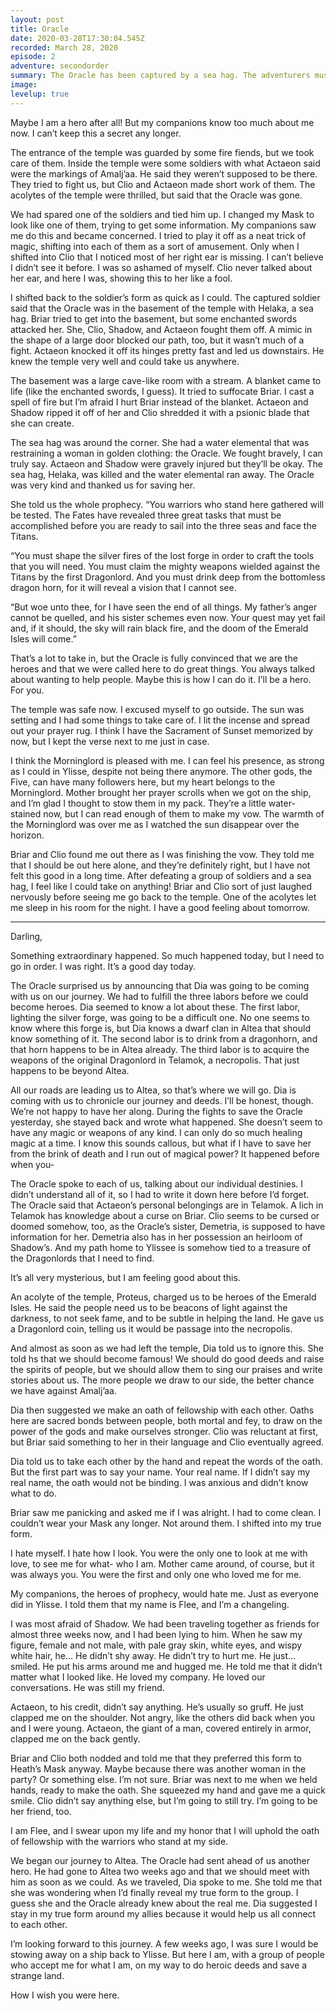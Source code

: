 ```yaml
---
layout: post
title: Oracle
date: 2020-03-28T17:30:04.545Z
recorded: March 28, 2020
episode: 2
adventure: secondorder
summary: The Oracle has been captured by a sea hag. The adventurers must enter the cavern below the temple and find the Oracle before something awful happens to her!
image: 
levelup: true
---
```


Maybe I am a hero after all! But my companions know too much about me now. I can’t keep this a secret any longer.

The entrance of the temple was guarded by some fire fiends, but we took care of them. Inside the temple were some soldiers with what Actaeon said were the markings of Amalj’aa. He said they weren’t supposed to be there. They tried to fight us, but Clio and Actaeon made short work of them. The acolytes of the temple were thrilled, but said that the Oracle was gone.

We had spared one of the soldiers and tied him up. I changed my Mask to look like one of them, trying to get some information. My companions saw me do this and became concerned. I tried to play it off as a neat trick of magic, shifting into each of them as a sort of amusement. Only when I shifted into Clio that I noticed most of her right ear is missing. I can’t believe I didn’t see it before. I was so ashamed of myself. Clio never talked about her ear, and here I was, showing this to her like a fool.

I shifted back to the soldier’s form as quick as I could. The captured soldier said that the Oracle was in the basement of the temple with Helaka, a sea hag. Briar tried to get into the basement, but some enchanted swords attacked her. She, Clio, Shadow, and Actaeon fought them off. A mimic in the shape of a large door blocked our path, too, but it wasn’t much of a fight. Actaeon knocked it off its hinges pretty fast and led us downstairs. He knew the temple very well and could take us anywhere.

The basement was a large cave-like room with a stream. A blanket came to life (like the enchanted swords, I guess). It tried to suffocate Briar. I cast a spell of fire but I’m afraid I hurt Briar instead of the blanket. Actaeon and Shadow ripped it off of her and Clio shredded it with a psionic blade that she can create.

The sea hag was around the corner. She had a water elemental that was restraining a woman in golden clothing: the Oracle. We fought bravely, I can truly say. Actaeon and Shadow were gravely injured but they’ll be okay. The sea hag, Helaka, was killed and the water elemental ran away. The Oracle was very kind and thanked us for saving her.

She told us the whole prophecy. “You warriors who stand here gathered will be tested. The Fates have revealed three great tasks that must be accomplished before you are ready to sail into the three seas and face the Titans.

“You must shape the silver fires of the lost forge in order to craft the tools that you will need. You must claim the mighty weapons wielded against the Titans by the first Dragonlord. And you must drink deep from the bottomless dragon horn, for it will reveal a vision that I cannot see.

“But woe unto thee, for I have seen the end of all things. My father’s anger cannot be quelled, and his sister schemes even now. Your quest may yet fail and, if it should, the sky will rain black fire, and the doom of the Emerald Isles will come.”

That’s a lot to take in, but the Oracle is fully convinced that we are the heroes and that we were called here to do great things. You always talked about wanting to help people. Maybe this is how I can do it. I’ll be a hero. For you.

The temple was safe now. I excused myself to go outside. The sun was setting and I had some things to take care of. I lit the incense and spread out your prayer rug. I think I have the Sacrament of Sunset memorized by now, but I kept the verse next to me just in case.

I think the Morninglord is pleased with me. I can feel his presence, as strong as I could in Ylisse, despite not being there anymore. The other gods, the Five, can have many followers here, but my heart belongs to the Morninglord. Mother brought her prayer scrolls when we got on the ship, and I’m glad I thought to stow them in my pack. They’re a little water-stained now, but I can read enough of them to make my vow. The warmth of the Morninglord was over me as I watched the sun disappear over the horizon.

Briar and Clio found me out there as I was finishing the vow. They told me that I should be out here alone, and they’re definitely right, but I have not felt this good in a long time. After defeating a group of soldiers and a sea hag, I feel like I could take on anything! Briar and Clio sort of just laughed nervously before seeing me go back to the temple. One of the acolytes let me sleep in his room for the night. I have a good feeling about tomorrow.

---

Darling,

Something extraordinary happened. So much happened today, but I need to go in order. I was right. It’s a good day today.

The Oracle surprised us by announcing that Dia was going to be coming with us on our journey. We had to fulfill the three labors before we could become heroes. Dia seemed to know a lot about these. The first labor, lighting the silver forge, was going to be a difficult one. No one seems to know where this forge is, but Dia knows a dwarf clan in Altea that should know something of it. The second labor is to drink from a dragonhorn, and that horn happens to be in Altea already. The third labor is to acquire the weapons of the original Dragonlord in Telamok, a necropolis. That just happens to be beyond Altea.

All our roads are leading us to Altea, so that’s where we will go. Dia is coming with us to chronicle our journey and deeds. I’ll be honest, though. We’re not happy to have her along. During the fights to save the Oracle yesterday, she stayed back and wrote what happened. She doesn’t seem to have any magic or weapons of any kind. I can only do so much healing magic at a time. I know this sounds callous, but what if I have to save her from the brink of death and I run out of magical power? It happened before when you-

The Oracle spoke to each of us, talking about our individual destinies. I didn’t understand all of it, so I had to write it down here before I’d forget. The Oracle said that Actaeon’s personal belongings are in Telamok. A lich in Telamok has knowledge about a curse on Briar. Clio seems to be cursed or doomed somehow, too, as the Oracle’s sister, Demetria, is supposed to have information for her. Demetria also has in her possession an heirloom of Shadow’s. And my path home to Ylissee is somehow tied to a treasure of the Dragonlords that I need to find.

It’s all very mysterious, but I am feeling good about this.

An acolyte of the temple, Proteus, charged us to be heroes of the Emerald Isles. He said the people need us to be beacons of light against the darkness, to not seek fame, and to be subtle in helping the land. He gave us a Dragonlord coin, telling us it would be passage into the necropolis.

And almost as soon as we had left the temple, Dia told us to ignore this. She told hs that we should become famous! We should do good deeds and raise the spirits of people, but we should allow them to sing our praises and write stories about us. The more people we draw to our side, the better chance we have against Amalj’aa.

Dia then suggested we make an oath of fellowship with each other. Oaths here are sacred bonds between people, both mortal and fey, to draw on the power of the gods and make ourselves stronger. Clio was reluctant at first, but Briar said something to her in their language and Clio eventually agreed.

Dia told us to take each other by the hand and repeat the words of the oath. But the first part was to say your name. Your real name. If I didn’t say my real name, the oath would not be binding. I was anxious and didn’t know what to do.

Briar saw me panicking and asked me if I was alright. I had to come clean. I couldn’t wear your Mask any longer. Not around them. I shifted into my true form.

I hate myself. I hate how I look. You were the only one to look at me with love, to see me for what- who I am. Mother came around, of course, but it was always you. You were the first and only one who loved me for me.

My companions, the heroes of prophecy, would hate me. Just as everyone did in Ylisse. I told them that my name is Flee, and I’m a changeling.

I was most afraid of Shadow. We had been traveling together as friends for almost three weeks now, and I had been lying to him. When he saw my figure, female and not male, with pale gray skin, white eyes, and wispy white hair, he... He didn’t shy away. He didn’t try to hurt me. He just... smiled. He put his arms around me and hugged me. He told me that it didn’t matter what I looked like. He loved my company. He loved our conversations. He was still my friend.

Actaeon, to his credit, didn’t say anything. He’s usually so gruff. He just clapped me on the shoulder. Not angry, like the others did back when you and I were young. Actaeon, the giant of a man, covered entirely in armor, clapped me on the back gently.

Briar and Clio both nodded and told me that they preferred this form to Heath’s Mask anyway. Maybe because there was another woman in the party? Or something else. I’m not sure. Briar was next to me when we held hands, ready to make the oath. She squeezed my hand and gave me a quick smile. Clio didn’t say anything else, but I’m going to still try. I’m going to be her friend, too.

I am Flee, and I swear upon my life and my honor that I will uphold the oath of fellowship with the warriors who stand at my side.

We began our journey to Altea. The Oracle had sent ahead of us another hero. He had gone to Altea two weeks ago and that we should meet with him as soon as we could. As we traveled, Dia spoke to me. She told me that she was wondering when I’d finally reveal my true form to the group. I guess she and the Oracle already knew about the real me. Dia suggested I stay in my true form around my allies because it would help us all connect to each other.

I’m looking forward to this journey. A few weeks ago, I was sure I would be stowing away on a ship back to Ylisse. But here I am, with a group of people who accept me for what I am, on my way to do heroic deeds and save a strange land.

How I wish you were here.
